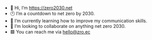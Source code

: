 - 👋 Hi, I’m https://zero2030.net
- 🕛 I’m a countdown to net zero by 2030.
- 🌱 I’m currently learning how to improve my communication skills.
- 💞️ I’m looking to collaborate on anything net zero 2030.
- 🟩 You can reach me via hello@zro.ec

<!---
zero2030net/zero2030net is a ✨ special ✨ repository because its `README.md` (this file) appears on your GitHub profile.
You can click the Preview link to take a look at your changes.
--->
